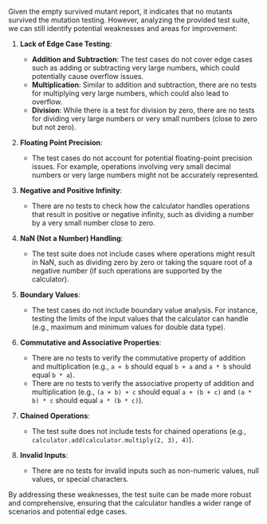 Given the empty survived mutant report, it indicates that no mutants survived the mutation testing. However, analyzing the provided test suite, we can still identify potential weaknesses and areas for improvement:

1. **Lack of Edge Case Testing**:
   - **Addition and Subtraction**: The test cases do not cover edge cases such as adding or subtracting very large numbers, which could potentially cause overflow issues.
   - **Multiplication**: Similar to addition and subtraction, there are no tests for multiplying very large numbers, which could also lead to overflow.
   - **Division**: While there is a test for division by zero, there are no tests for dividing very large numbers or very small numbers (close to zero but not zero).

2. **Floating Point Precision**:
   - The test cases do not account for potential floating-point precision issues. For example, operations involving very small decimal numbers or very large numbers might not be accurately represented.

3. **Negative and Positive Infinity**:
   - There are no tests to check how the calculator handles operations that result in positive or negative infinity, such as dividing a number by a very small number close to zero.

4. **NaN (Not a Number) Handling**:
   - The test suite does not include cases where operations might result in NaN, such as dividing zero by zero or taking the square root of a negative number (if such operations are supported by the calculator).

5. **Boundary Values**:
   - The test cases do not include boundary value analysis. For instance, testing the limits of the input values that the calculator can handle (e.g., maximum and minimum values for double data type).

6. **Commutative and Associative Properties**:
   - There are no tests to verify the commutative property of addition and multiplication (e.g., `a + b` should equal `b + a` and `a * b` should equal `b * a`).
   - There are no tests to verify the associative property of addition and multiplication (e.g., `(a + b) + c` should equal `a + (b + c)` and `(a * b) * c` should equal `a * (b * c)`).

7. **Chained Operations**:
   - The test suite does not include tests for chained operations (e.g., `calculator.add(calculator.multiply(2, 3), 4)`).

8. **Invalid Inputs**:
   - There are no tests for invalid inputs such as non-numeric values, null values, or special characters.

By addressing these weaknesses, the test suite can be made more robust and comprehensive, ensuring that the calculator handles a wider range of scenarios and potential edge cases.